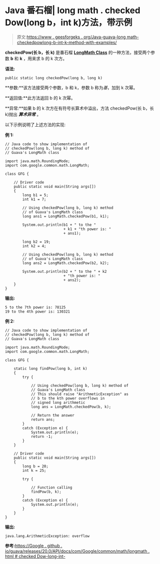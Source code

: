 # Java 番石榴| long math . checked Dow(long b，int k)方法，带示例

> 原文:[https://www . geesforgeks . org/Java-guava-long math-checkedpowlong-b-int-k-method-with-examples/](https://www.geeksforgeeks.org/java-guava-longmath-checkedpowlong-b-int-k-method-with-examples/)

**checkedPow(长 b，长 k)** 是番石榴 **[LongMath Class](https://www.geeksforgeeks.org/longmath-class-guava-java/)** 的一种方法，接受两个参数 **b** 和 **k** ，用来求 b 的 k 次方。

**语法:**

```
public static long checkedPow(long b, long k)

```

**参数:**该方法接受两个参数，b 和 k，参数 b 称为*基*，加到 k 次幂。

**返回值:**此方法返回 b 的 k 次幂。

**异常:**如果 b 的 k 次方在有符号长算术中溢出，方法 checkedPow(长 b，长 k)抛出 ***算术异常*** 。

以下示例说明了上述方法的实现:

**例 1:**

```
// Java code to show implementation of
// checkedPow(long b, long k) method of
// Guava's LongMath class

import java.math.RoundingMode;
import com.google.common.math.LongMath;

class GFG {

    // Driver code
    public static void main(String args[])
    {
        long b1 = 5;
        int k1 = 7;

        // Using checkedPow(long b, long k) method
        // of Guava's LongMath class
        long ans1 = LongMath.checkedPow(b1, k1);

        System.out.println(b1 + " to the "
                           + k1 + "th power is: "
                           + ans1);

        long b2 = 19;
        int k2 = 4;

        // Using checkedPow(long b, long k) method
        // of Guava's LongMath class
        long ans2 = LongMath.checkedPow(b2, k2);

        System.out.println(b2 + " to the " + k2
                           + "th power is: "
                           + ans2);
    }
}
```

**输出:**

```
5 to the 7th power is: 78125
19 to the 4th power is: 130321

```

**例 2:**

```
// Java code to show implementation of
// checkedPow(long b, long k) method of
// Guava's LongMath class

import java.math.RoundingMode;
import com.google.common.math.LongMath;

class GFG {

    static long findPow(long b, int k)
    {
        try {

            // Using checkedPow(long b, long k) method of
            // Guava's LongMath class
            // This should raise "ArithmeticException" as
            // b to the kth power overflows in
            // signed long arithmetic
            long ans = LongMath.checkedPow(b, k);

            // Return the answer
            return ans;
        }
        catch (Exception e) {
            System.out.println(e);
            return -1;
        }
    }

    // Driver code
    public static void main(String args[])
    {
        long b = 20;
        int k = 25;

        try {

            // Function calling
            findPow(b, k);
        }
        catch (Exception e) {
            System.out.println(e);
        }
    }
}
```

**输出:**

```
java.lang.ArithmeticException: overflow

```

**参考:**[https://Google . github . io/guava/releases/20.0/API/docs/com/Google/common/math/longmath . html # checked Dow-long-int-](https://google.github.io/guava/releases/20.0/api/docs/com/google/common/math/LongMath.html#checkedPow-long-int-)
